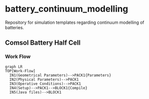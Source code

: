# battery_continuum_modelling
Repository for simulation templates regarding continuum modelling of batteries.

## Comsol Battery Half Cell

### Work Flow
```mermaid
graph LR
TOP[Work-Flow]
  IN1(Geometrical Parameters)-->PACK1{Parameters}
  IN2(Physical Parameters)-->PACK1
  IN3(Operative Conditions)-->PACK1
  IN4(Setup)-->PACK1-->BLOCK1{Compile}
  IN5(Java files)-->BLOCK1
```
